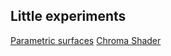 ## Little experiments
[Parametric surfaces](./UnityPortfolio/ParametricSurfaces.md)
[Chroma Shader](./UnityPortfolio/ChromaShader.md)

